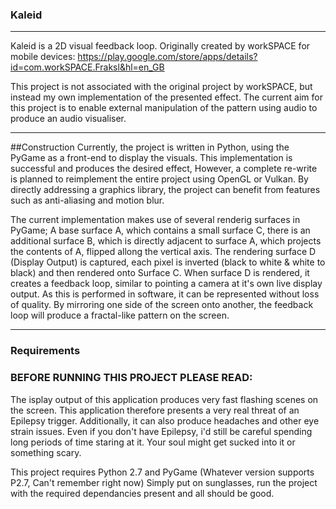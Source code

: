### Kaleid
---
Kaleid is a 2D visual feedback loop. Originally created by workSPACE for mobile devices:
https://play.google.com/store/apps/details?id=com.workSPACE.Fraksl&hl=en_GB

This project is not associated with the original project by workSPACE, but instead my own implementation of the presented effect. 
The current aim for this project is to enable external manipulation of the pattern using audio to produce an audio visualiser.

---
##Construction
Currently, the project is written in Python, using the PyGame as a front-end to display the visuals. This implementation is successful and produces the desired effect, However, a complete re-write is planned to reimplement the entire project using OpenGL or Vulkan. By directly addressing a graphics library, the project can benefit from features such as anti-aliasing and motion blur. 

The current implementation makes use of several renderig surfaces in PyGame; A base surface A, which contains a small surface C, there is an additional surface B, which is directly adjacent to surface A, which projects the contents of A, flipped allong the vertical axis. The rendering surface D (Display Output) is captured, each pixel is inverted (black to white & white to black) and then rendered onto Surface C. When surface D is rendered, it creates a feedback loop, similar to pointing a camera at it's own live display output. As this is performed in software, it can be represented without loss of quality. By mirroring one side of the screen onto another, the feedback loop will produce a fractal-like pattern on the screen.

---
### Requirements
### BEFORE RUNNING THIS PROJECT PLEASE READ:
The isplay output of this application produces very fast flashing scenes on the screen. This application therefore presents a very real threat of an Epilepsy trigger. Additionally, it can also produce headaches and other eye strain issues. Even if you don't have Epilepsy, i'd still be careful spending long periods of time staring at it. Your soul might get sucked into it or something scary.

This project requires Python 2.7 and PyGame (Whatever version supports P2.7, Can't remember right now)
Simply put on sunglasses, run the project with the required dependancies present and all should be good.
